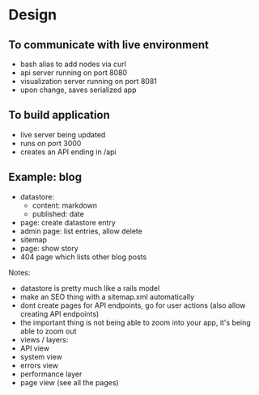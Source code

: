 # Design

## To communicate with live environment
- bash alias to add nodes via curl
- api server running on port 8080
- visualization server running on port 8081
- upon change, saves serialized app

## To build application
- live server being updated
- runs on port 3000
- creates an API ending in /api


## Example: blog
- datastore:
  - content: markdown
  - published: date
- page: create datastore entry
- admin page: list entries, allow delete
- sitemap
- page: show story
- 404 page which lists other blog posts


Notes:
- datastore is pretty much like a rails model
- make an SEO thing with a sitemap.xml automatically
- dont create pages for API endpoints, go for user actions (also allow creating API endpoints)
- the important thing is not being able to zoom into your app, it's being able to zoom out
- views / layers:
 - API view
 - system view
 - errors view
 - performance layer
 - page view (see all the pages)
